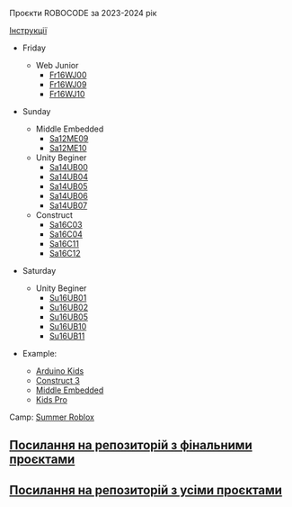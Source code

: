 Проєкти ROBOCODE за 2023-2024 рік

 [Інструкції](tutorials)
 
- Friday
  - Web Junior
    - [Fr16WJ00](Fr/Fr16WJ/Fr16WJ00)
    - [Fr16WJ09](Fr/Fr16WJ/Fr16WJ09)
    - [Fr16WJ10](Fr/Fr16WJ/Fr16WJ10)
- Sunday
  <!-- - - Sa10AK -->
  - Middle Embedded
    - [Sa12ME09](Sa/Sa12ME/Sa12ME09)
    - [Sa12ME10](Sa/Sa12ME/Sa12ME10) 
  - Unity Beginer
    - [Sa14UB00](Sa/Sa14UB/Sa14UB00)
    - [Sa14UB04](Sa/Sa14UB/Sa14UB04)
    - [Sa14UB05](Sa/Sa14UB/Sa14UB05)
    - [Sa14UB06](Sa/Sa14UB/Sa14UB06)
    - [Sa14UB07](Sa/Sa14UB/Sa14UB07)
  - Construct
    - [Sa16C03](Sa/Sa16C/Sa16C03)
    - [Sa16C04](Sa/Sa16C/Sa16C04)
    <!-- - [Sa16C09](Sa/Sa16C/Sa16C09) -->
    - [Sa16C11](Sa/Sa16C/Sa16C11)
    - [Sa16C12](Sa/Sa16C/Sa16C12)
- Saturday
  <!-- - - Su10AK -->
  <!-- - - Su12KP -->
  <!-- - - Su14AK -->
  - Unity Beginer
    <!-- - [Su16UB00](Su/Su16UB/Su16UB00) -->
    - [Su16UB01](Su/Su16UB/Su16UB01)
    - [Su16UB02](Su/Su16UB/Su16UB02)
    - [Su16UB05](Su/Su16UB/Su16UB05)
    - [Su16UB10](Su/Su16UB/Su16UB10)
    - [Su16UB11](Su/Su16UB/Su16UB11)
    <!-- - [Su16UB12](Su/Su16UB/Su16UB12) -->

- Example:
  - [Arduino Kids](all/AK)
  - [Construct 3](all/C)
  - [Middle Embedded](all/ME)
  <!-- - - [Unity Begginner](all/UB) -->
  - [Kids Pro](all/KP)
 
Camp:
  [Summer Roblox](Camp%20/CampSummerRoblox)
  <!-- - - - [Autumn Smart Greenhouse](Camp/CampAutumnSmartGreenhouse) -->

## [Посилання на репозиторій з фінальними проєктами](https://github.com/robocode-pb/RC2024)
## [Посилання на репозиторій з усіми проєктами](https://github.com/robocode-pb/archive2024)
